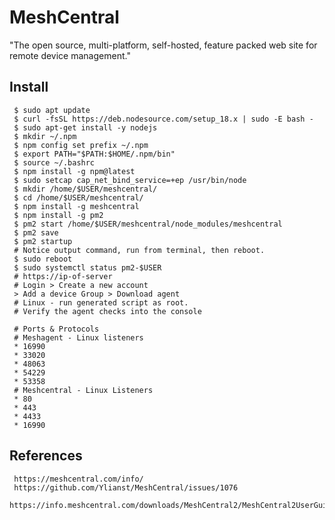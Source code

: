 MeshCentral
=====

"The open source, multi-platform, self-hosted, feature packed web site for remote device management."

Install
--------

     $ sudo apt update
     $ curl -fsSL https://deb.nodesource.com/setup_18.x | sudo -E bash - 
     $ sudo apt-get install -y nodejs 
     $ mkdir ~/.npm
     $ npm config set prefix ~/.npm
     $ export PATH="$PATH:$HOME/.npm/bin"
     $ source ~/.bashrc
     $ npm install -g npm@latest
     $ sudo setcap cap_net_bind_service=+ep /usr/bin/node
     $ mkdir /home/$USER/meshcentral/
     $ cd /home/$USER/meshcentral/
     $ npm install -g meshcentral
     $ npm install -g pm2
     $ pm2 start /home/$USER/meshcentral/node_modules/meshcentral
     $ pm2 save 
     $ pm2 startup
     # Notice output command, run from terminal, then reboot. 
     $ sudo reboot
     $ sudo systemctl status pm2-$USER
     # https://ip-of-server
     # Login > Create a new account 
     > Add a device Group > Download agent
     # Linux - run generated script as root.
     # Verify the agent checks into the console

     # Ports & Protocols
     # Meshagent - Linux listeners
     * 16990
     * 33020
     * 48063
     * 54229
     * 53358
     # Meshcentral - Linux Listeners
     * 80
     * 443
     * 4433 
     * 16990
     
References
----------

     https://meshcentral.com/info/
     https://github.com/Ylianst/MeshCentral/issues/1076
     https://info.meshcentral.com/downloads/MeshCentral2/MeshCentral2UserGuide.pdf